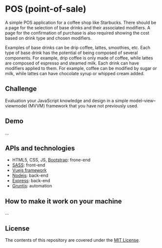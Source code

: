 
# POS (point-­of-­sale)
A simple POS application for a coffee shop like Starbucks. There should
be a page for the selection of base drinks and their associated modifiers. A page for the
confirmation of purchase is also required showing the cost based on drink type and chosen
modifiers.

Examples of base drinks can be drip coffee, lattes, smoothies, etc. Each type of base drink has
the potential of being composed of several components. For example, drip coffee is only made of
coffee, while lattes are composed of espresso and steamed milk. Each drink can have modifiers
applied to them. For example, coffee can be modified by sugar or milk, while lattes can have
chocolate syrup or whipped cream added.

## Challenge
Evaluation your JavaScript knowledge and design in a simple model–view–viewmodel (MVVM) framework that
you have not previously used.

## Demo
...

## APIs and technologies
* HTML5, CSS, JS, [Bootstrap](http://getbootstrap.com/): frone-end
* [SASS](http://sass-lang.com/): front-end 
* [Vuejs framework](http://vuejs.org/guide/#What-is-Vue-js)
* [Nodejs](https://nodejs.org/en/): back-end
* [Express](http://expressjs.com/): back-end
* [Gruntjs](http://gruntjs.com/): automation

## How to make it work on your machine
...


## License

The contents of this repository are covered under the [MIT License](LICENSE.txt).

